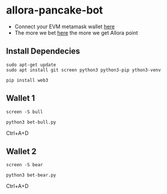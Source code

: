 # allora-pancake-bot
* Connect your EVM metamask wallet [here](https://app.allora.network/points/campaign/pancakeswap-predictions?ref=eyJyZWZlcnJlcl9pZCI6IjliM2ZlN2JjLWE1YTYtNGZjOC1iNWM3LWU2NTY1ODcyZTE2MSJ9)
* The more we bet [here](https://pancakeswap.finance/prediction?token=ETH&chain=arb) the more we get Allora point

## Install Dependecies
```console
sudo apt-get update
sudo apt install git screen python3 python3-pip ython3-venv

pip install web3
```

## Wallet 1
```console
screen -S bull

python3 bet-bull.py
```
Ctrl+A+D


## Wallet 2
```console
screen -S bear

python3 bet-bear.py
```
Ctrl+A+D
